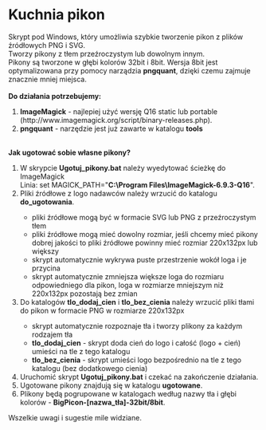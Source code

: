 Kuchnia pikon
====================

Skrypt pod Windows, który umożliwia szybkie tworzenie pikon z plików źródłowych PNG i SVG.<br />
Tworzy pikony z tłem przeźroczystym lub dowolnym innym.<br />
Pikony są tworzone w głębi kolorów 32bit i 8bit. Wersja 8bit jest optymalizowana przy pomocy narządzia <strong>pngquant</strong>, dzięki czemu zajmuje znacznie mniej miejsca.</br>
<br />
<strong>Do działania potrzebujemy:</br></strong>
<ol>
	<li><strong>ImageMagick</strong> - najlepiej użyć wersję Q16 static lub portable (http://www.imagemagick.org/script/binary-releases.php).</li>
	<li><strong>pngquant</strong> - narzędzie jest już zawarte w katalogu <strong>tools</strong></li>
</ol>
</br>
<strong>Jak ugotować sobie własne pikony?</strong></br>
<ol>
	<li>W skrypcie <strong>Ugotuj_pikony.bat</strong> należy wyedytować ścieżkę do ImageMagick</br>Linia: set MAGICK_PATH="<strong>C:\Program Files\ImageMagick-6.9.3-Q16</strong>".</li>
	<li>Pliki źródłowe z logo nadawców należy wrzucić do katalogu <strong>do_ugotowania</strong>.</li>
		<ul>
			<li>pliki źródłowe mogą być w formacie SVG lub PNG z przeźroczystym tłem</li>
			<li>pliki źródłowe mogą mieć dowolny rozmiar, jeśli chcemy mieć pikony dobrej jakości to pliki źródłowe powinny mieć rozmiar 220x132px lub większy</li>
			<li>skrypt automatycznie wykrywa puste przestrzenie wokół loga i je przycina</li>
			<li>skrypt automatycznie zmniejsza większe loga do rozmiaru odpowiedniego dla pikon, loga w rozmiarze mniejszym niż 220x132px pozostają bez zmian</li>
		</ul>  
	<li>Do katalogów <strong>tlo_dodaj_cien</strong> i <strong>tlo_bez_cienia</strong> należy wrzucić pliki tłami do pikon w formacie PNG w rozmiarze 220x132px</li>
		<ul>
			<li>skrypt automatycznie rozpoznaje tła i tworzy plikony za każdym rodzajem tła</li>
			<li><strong>tlo_dodaj_cien</strong> - skrypt doda cień do logo i całość (logo + cień) umieści na tle z tego katalogu</li>
			<li><strong>tlo_bez_cienia</strong> - skrypt umieści logo bezpośrednio na tle z tego katalogu (bez dodatkowego cienia)</li>
		</ul>
	<li>Uruchomić skrypt <strong>Ugotuj_pikony.bat</strong> i czekać na zakończenie działania.</li>
	<li>Ugotowane pikony znajdują się w katalogu <strong>ugotowane</strong>.</li>
	<li>Plikony będą pogrupowane w katalogach według nazwy tła i głębi kolorów - <strong>BigPicon-[nazwa_tła]-32bit/8bit</strong>.</li>
</ol>
Wszelkie uwagi i sugestie mile widziane.
